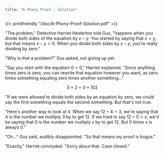 ```yaml
---
title: "A Phony Proof - Solution"
---
```



{{< printfriendly "/doc/A-Phony-Proof-Solution.pdf" >}}

"The problem," Detective Harriet Hesterton told Gus, "happens when you divide both sides of the equation by $x - y$. You started by saying that $x = y$, but that means $x - y = 0$. When you divide both sides by $x - y$, you're really dividing by zero."

"Why is that a problem?" Gus asked, not giving up yet.

"Say you start with the equation $0 = 0$," Harriet explained. "Since anything times zero is zero, you can rewrite that equation however you want, as zero times something equaling zero times another something..."

$$ 0 \times 2 = 0 \times 102 $$

"If we were allowed to divide both sides by an equation by zero, we could say the first something equals the second something. But that's not true.

"Here's another way to look at it. When we say $12 \div 4 = 3$, we're saying that $4$ is the number we multiply $3$ by to get $12$. If we tried to say $12 \div 0 = x$, we'd be saying that $0$ is the number we multiply $x$ by to get $12$. But $0$ times $x$ is always $0$."

"Oh..." Gus said, audibly disappointed. "So that means my proof is bogus."

"Exactly," Harriet concluded. "Sorry about that. Case closed."
